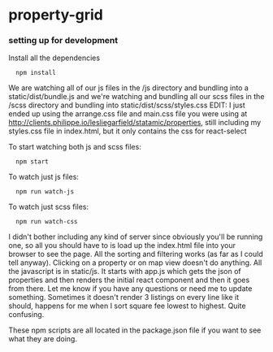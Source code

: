 # property-grid

### setting up for development

Install all the dependencies
```
  npm install
```

We are watching all of our js files in the /js directory and bundling into a static/dist/bundle.js and we're watching and bundling all our scss files in the /scss directory and bundling into static/dist/scss/styles.css EDIT:  I just ended up using the arrange.css file and main.css file you were using at http://clients.philippe.io/lesliegarfield/statamic/properties, still including my styles.css file in index.html, but it only contains the css for react-select

To start watching both js and scss files:
```
  npm start
```

To watch just js files:
```
  npm run watch-js
```

To watch just scss files:
```
  npm run watch-css
```

I didn't bother including any kind of server since obviously you'll be running one, so all you should have to is load up the index.html file into your browser to see the page.  All the sorting and filtering works (as far as I could tell anyway).  Clicking on a property or on map view doesn't do anything.  All the javascript is in static/js.  It starts with app.js which gets the json of properties and then renders the initial react component and then it goes from there.  Let me know if you have any questions or need me to update something.  Sometimes it doesn't render 3 listings on every line like it should, happens for me when I sort square fee lowest to highest.  Quite confusing. 

These npm scripts are all located in the package.json file if you want to see what they are doing.
